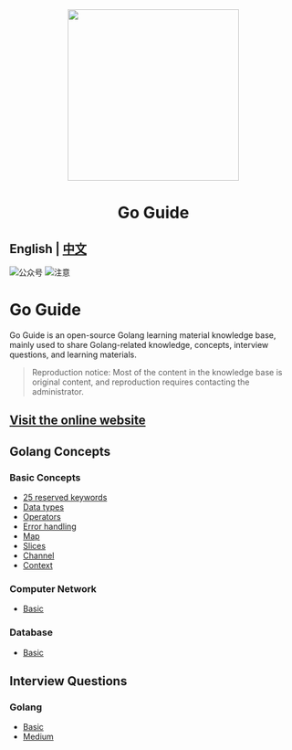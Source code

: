 <div align="center">
<img src="https://goguide.ryansu.tech/logo.svg" width="300px" height="300px"/>
<h1>Go Guide</h1>
</div>

**English** | [中文](./README.md) 
---
![公众号](https://img.shields.io/badge/%E5%85%AC%E4%BC%97%E5%8F%B7-%E5%87%A0%E9%A2%97%E9%85%A5-blue)
![注意](https://img.shields.io/badge/%E6%B3%A8%E6%84%8F-%E5%85%B3%E6%B3%A8%E5%85%AC%E4%BC%97%E5%8F%B7%E5%8A%A0%E5%85%A5%E5%BE%AE%E4%BF%A1%E7%BE%A4-blue)

# Go Guide

Go Guide is an open-source Golang learning material knowledge base, mainly used to share Golang-related knowledge, concepts, interview questions, and learning materials.

> Reproduction notice: Most of the content in the knowledge base is original content, and reproduction requires contacting the administrator.

## [Visit the online website](https://goguide.ryansu.tech/)

## Golang Concepts

### Basic Concepts

- [25 reserved keywords](https://goguide.ryansu.tech/en/guide/concepts/golang/1-keywords.html)
- [Data types](https://goguide.ryansu.tech/en/guide/concepts/golang/2-datatype.html)
- [Operators](https://goguide.ryansu.tech/en/guide/concepts/golang/3-operator.html)
- [Error handling](https://goguide.ryansu.tech/en/guide/concepts/golang/4-errorhanding.html)
- [Map](https://goguide.ryansu.tech/guide/en/concepts/golang/5-map.html)
- [Slices](https://goguide.ryansu.tech/en/guide/concepts/golang/6-slice.html)
- [Channel](https://goguide.ryansu.tech/en/guide/concepts/golang/7-channel.html)
- [Context](https://goguide.ryansu.tech/en/guide/concepts/golang/8-context.html)

### Computer Network
- [Basic](https://goguide.ryansu.tech/en/guide/concepts/network/network.html)

### Database
- [Basic](https://goguide.ryansu.tech/en/guide/concepts/database/1-database-basic.html)

## Interview Questions

### Golang

- [Basic](https://goguide.ryansu.tech/en/guide/interview/golang/basic/1-basic.html)
- [Medium](https://goguide.ryansu.tech/en/guide/interview/golang/basic/2-medium.html)